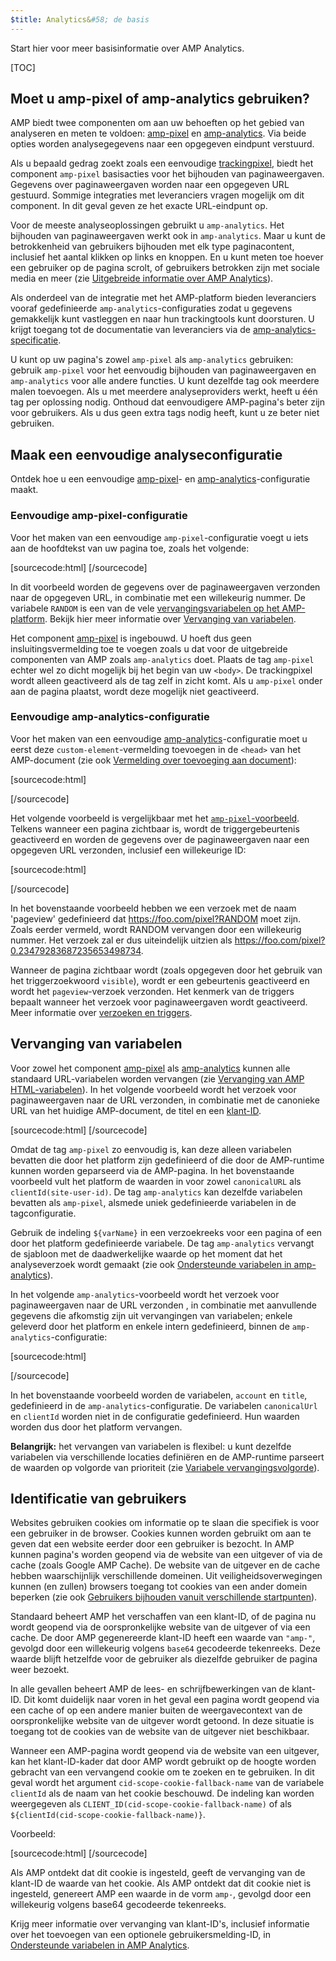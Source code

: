 ```yaml
---
$title: Analytics&#58; de basis
---
```


Start hier voor meer basisinformatie over AMP Analytics.

[TOC]

## Moet u amp-pixel of amp-analytics gebruiken?

AMP biedt twee componenten om aan uw behoeften op het gebied van analyseren en meten te voldoen:
[amp-pixel](/docs/reference/amp-pixel.html) en
[amp-analytics](/docs/reference/extended/amp-analytics.html).
Via beide opties worden analysegegevens naar een opgegeven eindpunt verstuurd.

Als u bepaald gedrag zoekt zoals een eenvoudige
[trackingpixel](https://en.wikipedia.org/wiki/Web_beacon#Implementation),
biedt het component `amp-pixel` basisacties voor het bijhouden van paginaweergaven.
Gegevens over paginaweergaven worden naar een opgegeven URL gestuurd.
Sommige integraties met leveranciers vragen mogelijk om dit component.
In dit geval geven ze het exacte URL-eindpunt op. 

Voor de meeste analyseoplossingen gebruikt u `amp-analytics`.
Het bijhouden van paginaweergaven werkt ook in `amp-analytics`.
Maar u kunt de betrokkenheid van gebruikers bijhouden met elk type paginacontent,
inclusief het aantal klikken op links en knoppen.
En u kunt meten toe hoever een gebruiker op de pagina scrolt,
of gebruikers betrokken zijn met sociale media en meer
(zie
[Uitgebreide informatie over AMP Analytics](/docs/guides/analytics/deep_dive_analytics.html)).

Als onderdeel van de integratie met het AMP-platform
bieden leveranciers vooraf gedefinieerde `amp-analytics`-configuraties
zodat u gegevens gemakkelijk kunt vastleggen en naar hun trackingtools kunt doorsturen.
U krijgt toegang tot de documentatie van leveranciers via de
[amp-analytics-specificatie](/docs/reference/extended/amp-analytics.html).

U kunt op uw pagina's zowel `amp-pixel` als `amp-analytics` gebruiken:
gebruik `amp-pixel` voor het eenvoudig bijhouden van paginaweergaven
en `amp-analytics` voor alle andere functies.
U kunt dezelfde tag ook meerdere malen toevoegen.
Als u met meerdere analyseproviders werkt,
heeft u één tag per oplossing nodig.
Onthoud dat eenvoudigere AMP-pagina's beter zijn voor gebruikers.
Als u dus geen extra tags nodig heeft, kunt u ze beter niet gebruiken.

## Maak een eenvoudige analyseconfiguratie

Ontdek hoe u een eenvoudige
[amp-pixel](/docs/reference/amp-pixel.html)- en
[amp-analytics](/docs/reference/extended/amp-analytics.html)-configuratie maakt.

### Eenvoudige amp-pixel-configuratie

Voor het maken van een eenvoudige `amp-pixel`-configuratie
voegt u iets aan de hoofdtekst van uw pagina toe, zoals het volgende:

[sourcecode:html]
<amp-pixel src="https://foo.com/pixel?RANDOM"></amp-pixel>
[/sourcecode]

In dit voorbeeld
worden de gegevens over de paginaweergaven verzonden naar de opgegeven URL, in combinatie met een willekeurig nummer.
De variabele `RANDOM` is een van de vele
[vervangingsvariabelen op het AMP-platform](https://github.com/ampproject/amphtml/blob/master/spec/amp-var-substitutions.md).
Bekijk hier meer informatie over
[Vervanging van variabelen](/docs/guides/analytics/analytics_basics.html#variable-substitution).

Het component [amp-pixel](/docs/reference/amp-pixel.html)
is ingebouwd.
U hoeft dus geen insluitingsvermelding toe te voegen zoals u dat
voor de uitgebreide componenten van AMP zoals `amp-analytics` doet.
Plaats de tag `amp-pixel` echter wel zo dicht mogelijk
bij het begin van uw `<body>`.
De trackingpixel wordt alleen geactiveerd als de tag zelf in zicht komt.
Als u `amp-pixel` onder aan de pagina plaatst,
wordt deze mogelijk niet geactiveerd.

### Eenvoudige amp-analytics-configuratie

Voor het maken van een eenvoudige
[amp-analytics](/docs/reference/extended/amp-analytics.html)-configuratie
moet u eerst deze `custom-element`-vermelding toevoegen
in de `<head>` van het AMP-document (zie ook
[Vermelding over toevoeging aan document](/docs/reference/extended.html#component-inclusion-declaration)):

[sourcecode:html]
<script async custom-element="amp-analytics" src="https://cdn.ampproject.org/v0/amp-analytics-0.1.js"></script>
[/sourcecode]

Het volgende voorbeeld is vergelijkbaar met het [`amp-pixel`-voorbeeld](/docs/guides/analytics/analytics_basics.html#simple-amp-pixel-configuration).
Telkens wanneer een pagina zichtbaar is,
wordt de triggergebeurtenis geactiveerd en
worden de gegevens over de paginaweergaven naar een opgegeven URL verzonden, inclusief een willekeurige ID: 

[sourcecode:html]
<amp-analytics>
<script type="application/json">
{
  "requests": {
    "pageview": "https://foo.com/pixel?RANDOM",
  },
  "triggers": {
    "trackPageview": {
      "on": "visible",
      "request": "pageview"
    }
  }
}
</script>
</amp-analytics>
[/sourcecode]

In het bovenstaande voorbeeld hebben we een verzoek met de naam 'pageview' gedefinieerd dat https://foo.com/pixel?RANDOM moet zijn. Zoals eerder vermeld, wordt RANDOM vervangen door een willekeurig nummer. Het verzoek zal er dus uiteindelijk uitzien als https://foo.com/pixel?0.23479283687235653498734.

Wanneer de pagina zichtbaar wordt
(zoals opgegeven door het gebruik van het triggerzoekwoord `visible`),
wordt er een gebeurtenis geactiveerd en wordt het `pageview`-verzoek verzonden.
Het kenmerk van de triggers bepaalt wanneer het verzoek voor paginaweergaven wordt geactiveerd.
Meer informatie over [verzoeken en triggers](/docs/guides/analytics/deep_dive_analytics.html#requests-triggers--transports).

## Vervanging van variabelen

Voor zowel het component [amp-pixel](/docs/reference/amp-pixel.html) als
[amp-analytics](/docs/reference/extended/amp-analytics.html)
kunnen alle standaard URL-variabelen worden vervangen (zie
[Vervanging van AMP HTML-variabelen](https://github.com/ampproject/amphtml/blob/master/spec/amp-var-substitutions.md)).
In het volgende voorbeeld
wordt het verzoek voor paginaweergaven naar de URL verzonden,
in combinatie met de canonieke URL van het huidige AMP-document, de titel en een
[klant-ID](/docs/guides/analytics/analytics_basics.html#user-identification).

[sourcecode:html]
<amp-pixel src="https://example.com/analytics?url=${canonicalUrl}&title=${title}&clientId=${clientId(site-user-id)}"></amp-pixel>
[/sourcecode]

Omdat de tag
`amp-pixel` zo eenvoudig is, kan deze alleen variabelen bevatten die door het platform zijn gedefinieerd
of die door de AMP-runtime kunnen worden geparseerd via de AMP-pagina.
In het bovenstaande voorbeeld
vult het platform de waarden in voor zowel
`canonicalURL` als `clientId(site-user-id)`.
De tag `amp-analytics` kan dezelfde variabelen bevatten als `amp-pixel`,
alsmede uniek gedefinieerde variabelen in de tagconfiguratie.

Gebruik de indeling `${varName}` in een verzoekreeks voor een pagina
of een door het platform gedefinieerde variabele.
De tag `amp-analytics` vervangt de sjabloon met de daadwerkelijke waarde
op het moment dat het analyseverzoek wordt gemaakt (zie ook
[Ondersteunde variabelen in amp-analytics](https://github.com/ampproject/amphtml/blob/master/extensions/amp-analytics/analytics-vars.md)).

In het volgende `amp-analytics`-voorbeeld
wordt het verzoek voor paginaweergaven naar de URL verzonden
, in combinatie met aanvullende gegevens die afkomstig zijn uit vervangingen van variabelen;
enkele geleverd door het platform en
enkele intern gedefinieerd,
binnen de `amp-analytics`-configuratie:

[sourcecode:html]
<amp-analytics>
<script type="application/json">
{
  "requests": {
    "pageview":"https://example.com/analytics?url=${canonicalUrl}&title=${title}&acct=${account}&clientId=${clientId(site-user-id)}",
  },
  "vars": {
    "account": "ABC123",
  },
  "triggers": {
    "someEvent": {
      "on": "visible",
      "request": "pageview",
      "vars": {
        "title": "My homepage",
      }
    }
  }  
}
</script>
</amp-analytics>
[/sourcecode]

In het bovenstaande voorbeeld
worden de variabelen, `account` en `title`, gedefinieerd
in de `amp-analytics`-configuratie.
De variabelen `canonicalUrl` en `clientId` worden niet in de configuratie gedefinieerd.
Hun waarden worden dus door het platform vervangen.

**Belangrijk:** het vervangen van variabelen is flexibel:
u kunt dezelfde variabelen via verschillende locaties definiëren
en de AMP-runtime parseert de waarden op volgorde van prioriteit
(zie [Variabele vervangingsvolgorde](/docs/guides/analytics/deep_dive_analytics.html#variable-substitution-ordering)).

## Identificatie van gebruikers

Websites gebruiken cookies om informatie op te slaan die specifiek is voor een gebruiker in de browser.
Cookies kunnen worden gebruikt om aan te geven dat een website eerder door een gebruiker is bezocht.
In AMP
kunnen pagina's worden geopend via de website van een uitgever of via de cache
(zoals Google AMP Cache).
De website van de uitgever en de cache hebben waarschijnlijk verschillende domeinen.
Uit veiligheidsoverwegingen
kunnen (en zullen) browsers toegang tot cookies van een ander domein beperken
(zie ook
[Gebruikers bijhouden vanuit verschillende startpunten](https://github.com/ampproject/amphtml/blob/master/extensions/amp-analytics/cross-origin-tracking.md)).

Standaard
beheert AMP het verschaffen van een klant-ID, of de pagina nu wordt geopend via de oorspronkelijke website van de uitgever of via een cache.
De door AMP gegenereerde klant-ID heeft een waarde van `"amp-"`,
gevolgd door een willekeurig volgens `base64` gecodeerde tekenreeks. Deze waarde blijft hetzelfde
voor de gebruiker als diezelfde gebruiker de pagina weer bezoekt.

In alle gevallen beheert AMP de lees- en schrijfbewerkingen van de klant-ID.
Dit komt duidelijk naar voren in het geval een pagina wordt geopend
via een cache of op een andere manier buiten de weergavecontext
van de oorspronkelijke website van de uitgever wordt getoond.
In deze situatie is toegang tot de cookies van de website van de uitgever niet beschikbaar.

Wanneer een AMP-pagina wordt geopend via de website van een uitgever,
kan het klant-ID-kader dat door AMP wordt gebruikt op de hoogte worden gebracht van een vervangend cookie
om te zoeken en te gebruiken.
In dit geval
wordt het argument `cid-scope-cookie-fallback-name` van de variabele `clientId`
als de naam van het cookie beschouwd.
De indeling kan worden weergegeven als
`CLIENT_ID(cid-scope-cookie-fallback-name)` of als
`${clientId(cid-scope-cookie-fallback-name)}`.

Voorbeeld:

[sourcecode:html]
<amp-pixel src="https://foo.com/pixel?cid=CLIENT_ID(site-user-id-cookie-fallback-name)"></amp-pixel>
[/sourcecode]

Als AMP ontdekt dat dit cookie is ingesteld,
geeft de vervanging van de klant-ID de waarde van het cookie.
Als AMP ontdekt dat dit cookie niet is ingesteld,
genereert AMP een waarde in de vorm `amp-`, gevolgd door
een willekeurig volgens base64 gecodeerde tekenreeks.

Krijg meer informatie over vervanging van klant-ID's,
inclusief informatie over het toevoegen van een optionele gebruikersmelding-ID, in
[Ondersteunde variabelen in AMP Analytics](https://github.com/ampproject/amphtml/blob/master/extensions/amp-analytics/analytics-vars.md).
